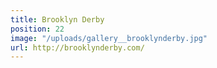 ```yaml
---
title: Brooklyn Derby
position: 22
image: "/uploads/gallery__brooklynderby.jpg"
url: http://brooklynderby.com/
---
```



